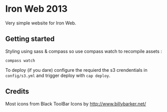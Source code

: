 # Iron Web 2013

Very simple website for Iron Web.

## Getting started

Styling using sass & compass so use compass watch to recompile assets :

    compass watch

To deploy (if you dare) configure the requierd the s3 crendentials in `config/s3.yml` and trigger deploy with `cap deploy`.

## Credits

Most icons from Black ToolBar Icons by http://www.billybarker.net/  